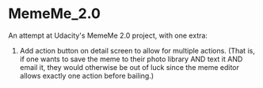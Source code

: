 # MemeMe_2.0

An attempt at Udacity's MemeMe 2.0 project, with one extra:

1. Add action button on detail screen to allow for multiple actions.
   (That is, if one wants to save the meme to their photo library
   AND text it AND email it, they would otherwise be out of luck
   since the meme editor allows exactly one action before bailing.)
